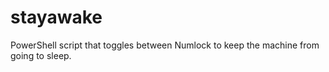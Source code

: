# stayawake
PowerShell script that toggles between Numlock to keep the machine from going to sleep.
